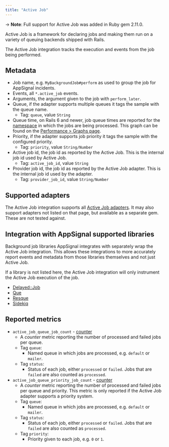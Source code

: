 ```yaml
---
title: "Active Job"
---
```


-> **Note**: Full support for Active Job was added in Ruby gem 2.11.0.

Active Job is a framework for declaring jobs and making them run on a variety of queuing backends shipped with Rails.

The Active Job integration tracks the execution and events from the job being performed.

## Metadata

- Job name, e.g. `MyBackgroundJob#perform` as used to group the job for AppSignal incidents.
- Events, all `*.active_job` events.
- Arguments, the argument given to the job with `perform_later`.
- Queue, if the adapter supports multiple queues it tags the sample with the queue name.
  - Tag: `queue`, value `String`
- Queue time, on Rails 6 and newer, job queue times are reported for the [namespace](/application/namespaces.html) in which the jobs are being processed. This graph can be found on the [Performance > Graphs page](https://appsignal.com/redirect-to/app?to=performance/graphs).
- Priority, if the adapter supports job priority it tags the sample with the configured priority.
  - Tag: `priority`, value `String/Number`
- Active job id, the job id as reported by the Active Job. This is the internal job id used by Active Job.
  - Tag: `active_job_id`, value `String`
- Provider job id, the job id as reported by the Active Job adapter. This is the internal job id used by the adapter.
  - Tag: `provider_job_id`, value `String/Number`

## Supported adapters

The Active Job integration supports all [Active Job adapters](https://api.rubyonrails.org/classes/ActiveJob/QueueAdapters.html). It may also support adapters not listed on that page, but available as a separate gem. These are not tested against.

## Integration with AppSignal supported libraries

Background job libraries AppSignal integrates with separately wrap the Active Job integration. This allows these integrations to more accurately report events and metadata from those libraries themselves and not just Active Job.

If a library is not listed here, the Active Job integration will only instrument the Active Job execution of the job.

- [Delayed::Job](delayed-job.html)
- [Que](que.html)
- [Resque](resque.html)
- [Sidekiq](sidekiq.html)

## Reported metrics

- `active_job_queue_job_count` - [counter](/metrics/custom.html#counter)
  - A _counter_ metric reporting the number of processed and failed jobs per queue.
  - Tag `queue`:
    - Named queue in which jobs are processed, e.g. `default` or `mailer`.
  - Tag `status`:
    - Status of each job, either `processed` or `failed`. Jobs that are `failed` are also counted as `processed`.
- `active_job_queue_priority_job_count` - [counter](/metrics/custom.html#counter)
  - A _counter_ metric reporting the number of processed and failed jobs per queue and priority. This metric is only reported if the Active Job adapter supports a priority system.
  - Tag `queue`:
    - Named queue in which jobs are processed, e.g. `default` or `mailer`.
  - Tag `status`:
    - Status of each job, either `processed` or `failed`. Jobs that are `failed` are also counted as `processed`.
  - Tag `priority`:
    - Priority given to each job, e.g. `0` or `1`.
